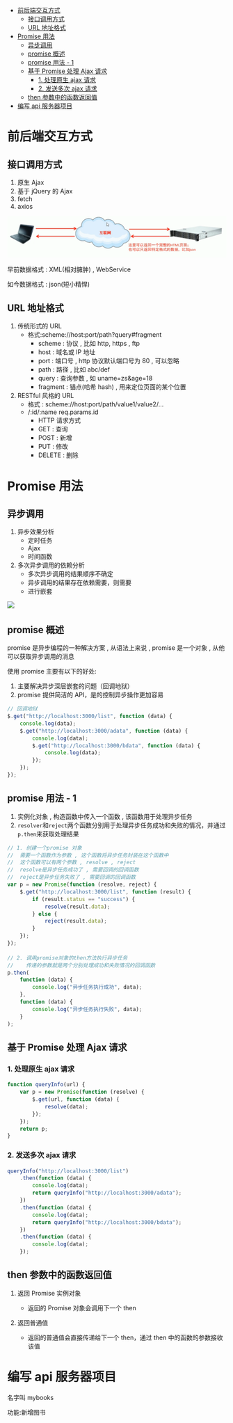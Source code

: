 - [前后端交互方式](#前后端交互方式)
  - [接口调用方式](#接口调用方式)
  - [URL 地址格式](#url-地址格式)
- [Promise 用法](#promise-用法)
  - [异步调用](#异步调用)
  - [promise 概述](#promise-概述)
  - [promise 用法 - 1](#promise-用法---1)
  - [基于 Promise 处理 Ajax 请求](#基于-promise-处理-ajax-请求)
    - [1. 处理原生 ajax 请求](#1-处理原生-ajax-请求)
    - [2. 发送多次 ajax 请求](#2-发送多次-ajax-请求)
  - [then 参数中的函数返回值](#then-参数中的函数返回值)
- [编写 api 服务器项目](#编写-api-服务器项目)

# 前后端交互方式

## 接口调用方式

1. 原生 Ajax
2. 基于 jQuery 的 Ajax
3. fetch
4. axios

![](../img/接口调用方式.png)

早前数据格式 : XML(相对臃肿) , WebService

如今数据格式 : json(短小精悍)

## URL 地址格式

1. 传统形式的 URL
    - 格式:scheme://host:port/path?query#fragment
        - scheme : 协议 , 比如 http, https , ftp
        - host : 域名或 IP 地址
        - port : 端口号 , http 协议默认端口号为 80 , 可以忽略
        - path : 路径 , 比如 abc/def
        - query : 查询参数 , 如 uname=zs&age=18
        - fragment : 锚点(哈希 hash) , 用来定位页面的某个位置
2. RESTful 风格的 URL
    - 格式 : scheme://host:port/path/value1/value2/...
    - /:id/:name req.params.id
        - HTTP 请求方式
        - GET : 查询
        - POST : 新增
        - PUT : 修改
        - DELETE : 删除

# Promise 用法

## 异步调用

1.  异步效果分析
    -   定时任务
    -   Ajax
    -   时间函数
2.  多次异步调用的依赖分析
    -   多次异步调用的结果顺序不确定
    -   异步调用的结果存在依赖需要，则需要
    -   进行嵌套

![](../img/调用地狱.png)

## promise 概述

promise 是异步编程的一种解决方案 , 从语法上来说 , promise 是一个对象 , 从他可以获取异步调用的消息

使用 promise 主要有以下的好处:

1. 主要解决异步深层嵌套的问题（回调地狱）
2. promise 提供简洁的 API，是的控制异步操作更加容易

```js
// 回调地狱
$.get("http://localhost:3000/list", function (data) {
	console.log(data);
	$.get("http://localhost:3000/adata", function (data) {
		console.log(data);
		$.get("http://localhost:3000/bdata", function (data) {
			console.log(data);
		});
	});
});
```

## promise 用法 - 1

1. 实例化对象 , 构造函数中传入一个函数 , 该函数用于处理异步任务
2. `resolver`和`reject`两个函数分别用于处理异步任务成功和失败的情况，并通过`p.then`来获取处理结果

```js
// 1. 创建一个promise 对象
//  需要一个函数作为参数 , 这个函数将异步任务封装在这个函数中
//  这个函数可以有两个参数 , resolve , reject
//  resolve是异步任务成功了 , 需要回调的回调函数
//  reject是异步任务失败了 , 需要回调的回调函数
var p = new Promise(function (resolve, reject) {
	$.get("http://localhost:3000/list", function (result) {
		if (result.status == "success") {
			resolve(result.data);
		} else {
			reject(result.data);
		}
	});
});

// 2. 调用promise对象的then方法执行异步任务
//    传递的参数就是两个分别处理成功和失败情况的回调函数
p.then(
	function (data) {
		console.log("异步任务执行成功", data);
	},
	function (data) {
		console.log("异步任务执行失败", data);
	}
);
```

## 基于 Promise 处理 Ajax 请求

### 1. 处理原生 ajax 请求

```js
function queryInfo(url) {
	var p = new Promise(function (resolve) {
		$.get(url, function (data) {
			resolve(data);
		});
	});
	return p;
}
```

### 2. 发送多次 ajax 请求

```js
queryInfo("http://localhost:3000/list")
	.then(function (data) {
		console.log(data);
		return queryInfo("http://localhost:3000/adata");
	})
	.then(function (data) {
		console.log(data);
		return queryInfo("http://localhost:3000/bdata");
	})
	.then(function (data) {
		console.log(data);
	});
```

## then 参数中的函数返回值

1. 返回 Promise 实例对象

    - 返回的 Promise 对象会调用下一个 then

2. 返回普通值
    - 返回的普通值会直接传递给下一个 then，通过 then 中的函数的参数接收该值

# 编写 api 服务器项目

名字叫 mybooks

功能:新增图书
